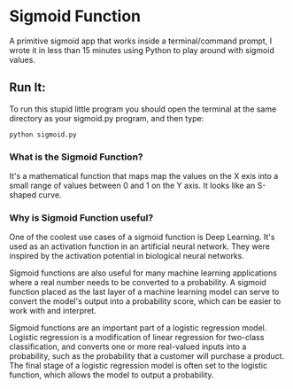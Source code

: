 # Sigmoid Function
A primitive sigmoid app that works inside a terminal/command prompt, I wrote it in less than 15 minutes using Python to play around with sigmoid values.

## Run It:

To run this stupid little program you should open the terminal at the same directory as your sigmoid.py program, and then type:

```
python sigmoid.py
```

### What is the Sigmoid Function?
It's a mathematical function that maps map the values on the X exis into a small range of values between 0 and 1 on the Y axis. It looks like an S-shaped curve.

### Why is Sigmoid Function useful?
One of the coolest use cases of a sigmoid function is Deep Learning. It's used as an activation function in an artificial neural network. They were inspired by the activation potential in biological neural networks.

Sigmoid functions are also useful for many machine learning applications where a real number needs to be converted to a probability. A sigmoid function placed as the last layer of a machine learning model can serve to convert the model's output into a probability score, which can be easier to work with and interpret.

Sigmoid functions are an important part of a logistic regression model. Logistic regression is a modification of linear regression for two-class classification, and converts one or more real-valued inputs into a probability, such as the probability that a customer will purchase a product. The final stage of a logistic regression model is often set to the logistic function, which allows the model to output a probability.


